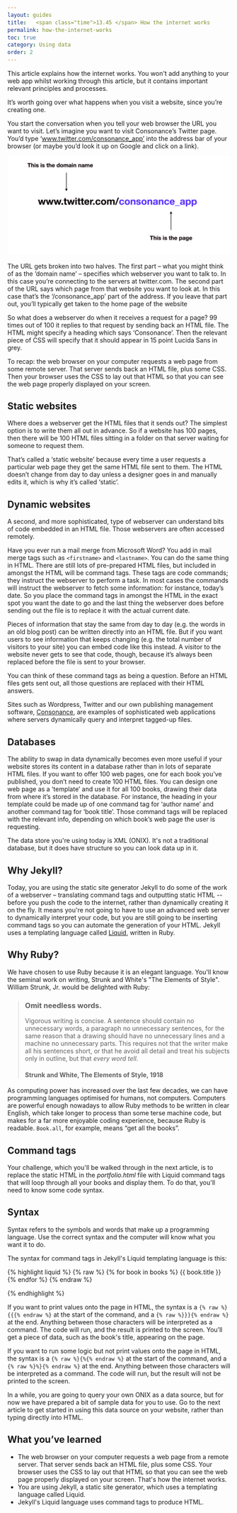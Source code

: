 ```yaml
---
layout: guides
title:   <span class="time">13.45 </span> How the internet works
permalink: how-the-internet-works
toc: true
category: Using data
order: 2
---
```

<!-- <span class="tag tag--draft">Not started</span> -->
<!-- <span class="tag tag--progress">In progress</span> -->
<!-- <span class="tag tag--review">Ready for review</span> -->
<!-- <span class="tag tag--approved">Approved</span> -->

<p class="content__abstract">
  This article explains how the internet works. You won't add anything to your web app whilst working through this article, but it contains important relevant principles and processes.
</p>

It’s worth going over what happens when you visit a website, since you’re creating one.

You start the conversation when you tell your web browser the URL you want to visit. Let’s imagine you want to visit Consonance’s Twitter page. You’d type ‘www.twitter.com/consonance_app’ into the address bar of your browser (or maybe you’d look it up on Google and click on a link).

![Image of the URL www.twitter.com/consonance_app with the parts labelled as domain name and page](assets/images/domain.jpg)

The URL gets broken into two halves. The first part – what you might think of as the ’domain name’ – specifies which webserver you want to talk to. In this case you’re connecting to the servers at twitter.com. The second part of the URL says which page from that website you want to look at. In this case that’s the ‘/consonance_app’ part of the address. If you leave that part out, you’ll typically get taken to the home page of the website

So what does a webserver do when it receives a request for a page? 99 times out of 100 it replies to that request by sending back an HTML file. The HTML might specify a heading which says ‘Consonance’. Then the relevant piece of CSS will specify that it should appear in 15 point Lucida Sans in grey.

To recap: the web browser on your computer requests a web page from some remote server. That server sends back an HTML file, plus some CSS. Then your browser uses the CSS to lay out that HTML so that you can see the web page properly displayed on your screen.

## Static websites

Where does a webserver get the HTML files that it sends out? The simplest option is to write them all out in advance. So if a website has 100 pages, then there will be 100 HTML files sitting in a folder on that server waiting for someone to request them.

That’s called a ‘static website’ because every time a user requests a particular web page they get the same HTML file sent to them. The HTML doesn’t change from day to day unless a designer goes in and manually edits it, which is why it’s called ‘static’.

## Dynamic websites

A second, and more sophisticated, type of webserver can understand bits of code embedded in an HTML file. Those webservers are often accessed remotely.

Have you ever run a mail merge from Microsoft Word? You add in mail merge tags such as `<firstname>` and `<lastname>`. You can do the same thing in HTML. There are still lots of pre-prepared HTML files, but included in amongst the HTML will be command tags. These tags are code commands; they instruct the webserver to perform a task. In most cases the commands will instruct the webserver to fetch some information: for instance, today’s date. So you place the command tags in amongst the HTML in the exact spot you want the date to go and the last thing the webserver does before sending out the file is to replace it with the actual current date.

Pieces of information that stay the same from day to day (e.g. the words in an old blog post) can be written directly into an HTML file. But if you want users to see information that keeps changing (e.g. the total number of visitors to your site) you can embed code like this instead. A visitor to the website never gets to see that code, though, because it’s always been replaced before the file is sent to your browser.

You can think of these command tags as being a question. Before an HTML files gets sent out, all those questions are replaced with their HTML answers.

Sites such as Wordpress, Twitter and our own publishing management software, [Consonance](https://www.consonance.app), are examples of sophisticated web applications where servers dynamically query and interpret tagged-up files.

## Databases

The ability to swap in data dynamically becomes even more useful if your website stores its content in a database rather than in lots of separate HTML files. If you want to offer 100 web pages, one for each book you’ve published, you don’t need to create 100 HTML files. You can design one web page as a ‘template’ and use it for all 100 books, drawing their data from where it’s stored in the database. For instance, the heading in your template could be made up of one command tag for ‘author name’ and another command tag for ‘book title’. Those command tags will be replaced with the relevant info, depending on which book’s web page the user is requesting.

The data store you're using today is XML (ONIX). It's not a traditional database, but it does have structure so you can look data up in it.


## Why Jekyll?

Today, you are using the static site generator Jekyll to do some of the work of a webserver – translating command tags and outputting static HTML -- before you push the code to the internet, rather than dynamically creating it on the fly. It means you're not going to have to use an advanced web server to dynamically interpret your code, but you are still going to be inserting command tags so you can automate the generation of your HTML. Jekyll uses a templating language called [Liquid](https://shopify.github.io/liquid/), written in Ruby.


## Why Ruby?

We have chosen to use Ruby because it is an elegant language. You'll know the seminal work on writing, Strunk and White's "The Elements of Style". William Strunk, Jr. would be delighted with Ruby:

> ### Omit needless words.
> Vigorous writing is concise. A sentence should contain no unnecessary words, a paragraph no unnecessary sentences, for the same reason that a drawing should have no unnecessary lines and a machine no unnecessary parts. This requires not that the writer make all his sentences short, or that he avoid all detail and treat his subjects only in outline, but that _every word tell_.
> #### Strunk and White, The Elements of Style, 1918

As computing power has increased over the last few decades, we can have programming languages optimised for humans, not computers. Computers are powerful enough nowadays to allow Ruby methods to be written in clear English, which take longer to process than some terse machine code, but makes for a far more enjoyable coding experience, because Ruby is readable. `Book.all`, for example, means “get all the books”.

## Command tags
Your challenge, which you'll be walked through in the next article, is to replace the static HTML in the _portfolio.html_ file with Liquid command tags that will loop through all your books and display them. To do that, you'll need to know some code syntax.

## Syntax
Syntax refers to the symbols and words that make up a programming language. Use the correct syntax and the computer will know what you want it to do.

The syntax for command tags in Jekyll's Liquid templating language is this:

{% highlight liquid %}
{% raw %}
  {% for book in books %}
    {{ book.title }}
  {% endfor %}
{% endraw %}

{% endhighlight %}

If you want to print values onto the page in HTML, the syntax is a `{% raw %}{{{% endraw %}` at the start of the command, and a `{% raw %}}}{% endraw %}` at the end. Anything between those characters will be interpreted as a command. The code will run, and the result is printed to the screen. You’ll get a piece of data, such as the book's title, appearing on the page.

If you want to run some logic but not print values onto the page in HTML, the syntax is a `{% raw %}{%{% endraw %}` at the start of the command, and a `{% raw %}%}{% endraw %}` at the end. Anything between those characters will be interpreted as a command. The code will run, but the result will not be printed to the screen.

In a while, you are going to query your own ONIX as a data source, but for now we have prepared a bit of sample data for you to use. Go to the next article to get started in using this data source on your website, rather than typing directly into HTML.

## What you’ve learned

* The web browser on your computer requests a web page from a remote server. That server sends back an HTML file, plus some CSS. Your browser uses the CSS to lay out that HTML so that you can see the web page properly displayed on your screen. That's how the internet works.
* You are using Jekyll, a static site generator, which uses a templating language called Liquid.
* Jekyll's Liquid language uses command tags to produce HTML.
